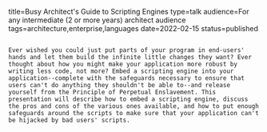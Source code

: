 title=Busy Architect's Guide  to Scripting Engines
type=talk
audience=For any intermediate (2 or more years) architect audience
tags=architecture,enterprise,languages
date=2022-02-15
status=published
~~~~~~

Ever wished you could just put parts of your program in end-users' hands and let them build the infinite little changes they want? Ever thought about how you might make your application more robust by writing less code, not more? Embed a scripting engine into your application--complete with the safeguards necessary to ensure that users can't do anything they shouldn't be able to--and release yourself from the Principle of Perpetual Enslavement. This presentation will describe how to embed a scripting engine, discuss the pros and cons of the various ones available, and how to put enough safeguards around the scripts to make sure that your application can't be hijacked by bad users' scripts.
    
